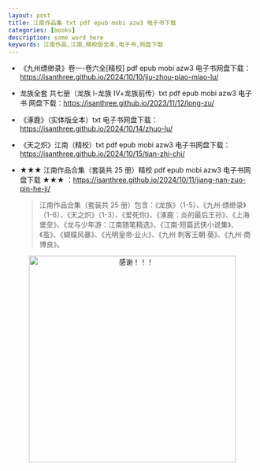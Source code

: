 ```yaml
---
layout: post
title: 江南作品集 txt pdf epub mobi azw3 电子书下载
categories: [books]
description: some word here
keywords: 江南作品,江南,精校版全本,电子书,网盘下载
---
```


- 《九州缥缈录》卷一-卷六全[精校] pdf epub mobi azw3 电子书网盘下载：<https://isanthree.github.io/2024/10/10/jiu-zhou-piao-miao-lu/>

- 龙族全套 共七册（龙族 Ⅰ-龙族 Ⅳ+龙族前传）txt pdf epub mobi azw3 电子书 网盘下载：<https://isanthree.github.io/2023/11/12/long-zu/>

- 《涿鹿》（实体版全本）txt 电子书网盘下载：<https://isanthree.github.io/2024/10/14/zhuo-lu/>

- 《天之炽》江南（精校）txt pdf epub mobi azw3 电子书网盘下载：<https://isanthree.github.io/2024/10/15/tian-zhi-chi/>

- ★★★ 江南作品合集（套装共 25 册）精校 pdf epub mobi azw3 电子书网盘下载 ★★★ ：<https://isanthree.github.io/2024/10/11/jiang-nan-zuo-pin-he-ji/>
  > 江南作品合集（套装共 25 册）包含：《龙族》（1-5）、《九州·缥缈录》（1-6）、《天之炽》（1-3）、《爱死你》、《涿鹿：炎的最后王孙》、《上海堡垒》、《龙与少年游：江南随笔精选》、《江南·短篇武侠小说集》、《茧》、《蝴蝶风暴》、《光明皇帝·业火》、《九州 刺客王朝·葵》、《九州·商博良》。

<div align="center"><img src="https://pic.imgdb.cn/item/6707df6bd29ded1a8ce37031.gif" alt="感谢！！！" width="420px" height="auto"/></div>
